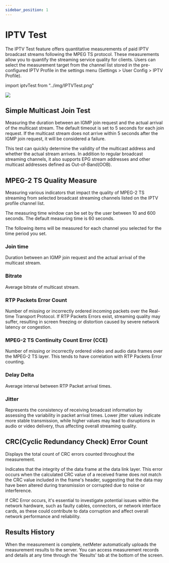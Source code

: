 ```yaml
---
sidebar_position: 1
---
```


# IPTV Test

The IPTV Test feature offers quantitative measurements of paid IPTV broadcast streams following the MPEG TS protocol. 
These measurements allow you to quantify the streaming service quality for clients. 
Users can select the measurement target from the channel list stored in the pre-configured IPTV Profile in the settings menu 
(Settings > User Config > IPTV Profile).

import iptvTest from "../img/IPTVTest.png"

<img src={iptvTest} style={{width:700}} />

## Simple Multicast Join Test

Measuring the duration between an IGMP join request and the actual arrival of the multicast stream. 
The default timeout is set to 5 seconds for each join request. If the multicast stream does not arrive within 5 seconds 
after the IGMP join request, it will be considered a failure.

This test can quickly determine the validity of the multicast address and whether the actual stream arrives. 
In addition to regular broadcast streaming channels, it also supports EPG stream addresses and other multicast addresses 
defined as Out-of-Band(OOB).

## MPEG-2 TS Quality Measure

Measuring various indicators that impact the quality of MPEG-2 TS streaming from selected broadcast streaming channels 
listed on the IPTV profile channel list.

The measuring time window can be set by the user between 10 and 600 seconds. The default measuring time is 60 seconds.

The following items will be measured for each channel you selected for the time period you set.

### Join time
Duration between an IGMP join request and the actual arrival of the multicast stream.
### Bitrate
Average bitrate of multicast stream.
### RTP Packets Error Count
Number of missing or incorrectly ordered incoming packets over the Real-time Transport Protocol. If RTP Packets Errors exist, streaming quality may suffer, resulting in screen freezing or distortion caused by severe network latency or congestion.
### MPEG-2 TS Continuity Count Error (CCE)
Number of missing or incorrectly ordered video and audio data frames over the MPEG-2 TS layer. This tends to have correlation with RTP Packets Error counting.
### Delay Delta
Average interval between RTP Packet arrival times.
### Jitter
Represents the consistency of receiving broadcast information by assessing the variability in packet arrival times. Lower jitter values indicate more stable transmission, while higher values may lead to disruptions in audio or video delivery, thus affecting overall streaming quality.

## CRC(Cyclic Redundancy Check) Error Count

Displays the total count of CRC errors counted throughout the measurement.

Indicates that the integrity of the data frame at the data link layer. This error occurs when the calculated CRC value of a received frame does not match the CRC value included in the frame's header, suggesting that the data may have been altered during transmission or corrupted due to noise or interference.

If CRC Error occurs, it's essential to investigate potential issues within the network hardware, such as faulty cables, connectors, or network interface cards, as these could contribute to data corruption and affect overall network performance and reliability.

## Results History

When the measurement is complete, netMeter automatically uploads the measurement results to the server.
You can access measurement records and details at any time through the 'Results' tab at the bottom of the screen.